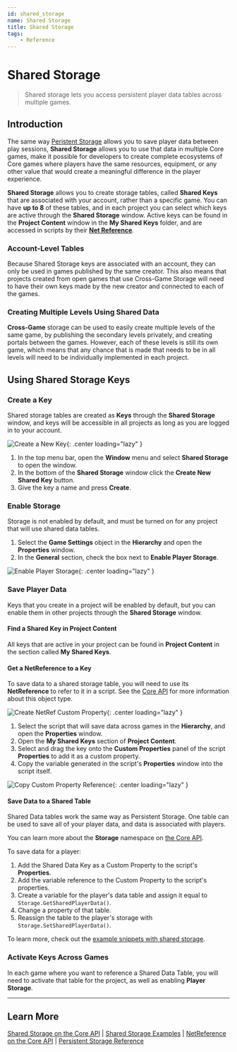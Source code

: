 ```yaml
---
id: shared_storage
name: Shared Storage
title: Shared Storage
tags:
    - Reference
---
```


# Shared Storage

> Shared storage lets you access persistent player data tables across multiple games.

## Introduction

The same way [Peristent Storage](persistent_storage.md) allows you to save player data between play sessions, **Shared Storage** allows you to use that data in multiple Core games, make it possible for developers to create complete ecosystems of Core games where players have the same resources, equipment, or any other value that would create a meaningful difference in the player experience.

**Shared Storage** allows you to create storage tables, called **Shared Keys** that are associated with your account, rather than a specific game. You can have **up to 8** of these tables, and in each project you can select which keys are active through the **Shared Storage** window. Active keys can be found in the **Project Content** window in the **My Shared Keys** folder, and are accessed in scripts by their [**Net Reference**](core_api.md#netreference).

### Account-Level Tables

Because Shared Storage keys are associated with an account, they can only be used in games published by the same creator. This also means that projects created from open games that use Cross-Game Storage will need to have their own keys made by the new creator and connected to each of the games.

### Creating Multiple Levels Using Shared Data

**Cross-Game** storage can be used to easily create multiple levels of the same game, by publishing the secondary levels privately, and creating portals between the games. However, each of these levels is still its own game, which means that any chance that is made that needs to be in all levels will need to be individually implemented in each project.

## Using Shared Storage Keys

### Create a Key

Shared storage tables are created as **Keys** through the **Shared Storage** window, and keys will be accessible in all projects as long as you are logged in to your account.

![Create a New Key](../img/Storage/OpenSharedStorage.png){: .center loading="lazy" }

1. In the top menu bar, open the **Window** menu and select **Shared Storage** to open the window.
2. In the bottom of the **Shared Storage** window click the **Create New Shared Key** button.
3. Give the key a name and press **Create**.

### Enable Storage

Storage is not enabled by default, and must be turned on for any project that will use shared data tables.

1. Select the **Game Settings** object in the **Hierarchy** and open the **Properties** window.
2. In the **General** section, check the box next to **Enable Player Storage**.

![Enable Player Storage](../img/Storage/EnablePlayerStorage.png){: .center loading="lazy" }

### Save Player Data

Keys that you create in a project will be enabled by default, but you can enable them in other projects through the **Shared Storage** window.

#### Find a Shared Key in Project Content

All keys that are active in your project can be found in **Project Content** in the section called **My Shared Keys**.

#### Get a NetReference to a Key

To save data to a shared storage table, you will need to use its **NetReference** to refer to it in a script. See the [Core API](core_api.md#netreference) for more information about this object type.

![Create NetRef Custom Property](../img/Storage/AddNetReferenceCustomProperty.png){: .center loading="lazy" }

1. Select the script that will save data across games in the **Hierarchy**, and open the **Properties** window.
2. Open the **My Shared Keys** section of **Project Content**.
3. Select and drag the key onto the **Custom Properties** panel of the script **Properties** to add it as a custom property.
4. Copy the variable generated in the script's **Properties** window into the script itself.

![Copy Custom Property Reference](../img/Storage/SelectCustomPropertyReference.png){: .center loading="lazy" }

#### Save Data to a Shared Table

Shared Data tables work the same way as Persistent Storage. One table can be used to save all of your player data, and data is associated with players.

You can learn more about the **Storage** namespace on [the Core API](core_api.md#storage).

To save data for a player:

1. Add the Shared Data Key as a Custom Property to the script's **Properties**.
2. Add the variable reference to the Custom Property to the script's properties.
3. Create a variable for the player's data table and assign it equal to `Storage.GetSharedPlayerData()`.
4. Change a property of that table.
5. Reassign the table to the player's storage with `Storage.SetSharedPlayerData()`.

To learn more, check out the [example snippets with shared storage](examples.md).

### Activate Keys Across Games

In each game where you want to reference a Shared Data Table, you will need to activate that table for the project, as well as enabling **Player Storage**.

---

## Learn More

[Shared Storage on the Core API](core_api.md#storage) | [Shared Storage Examples](https://docs.coregames.com/api/examples#sharedstorage) | [NetReference on the Core API](https://docs.coregames.com/core_api#netreference) | [Persistent Storage Reference](persistent_storage.md)
